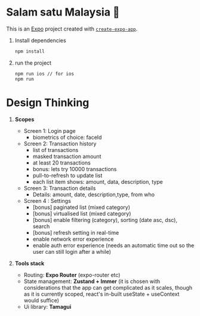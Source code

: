 # Salam satu Malaysia 👋

This is an [Expo](https://expo.dev) project created with [`create-expo-app`](https://www.npmjs.com/package/create-expo-app).

1. Install dependencies

   ```bash
   npm install
   ```
2. run the project 

   ```
   npm run ios // for ios
   npm run 
   ```

# Design Thinking

1. **Scopes**

   - Screen 1: Login page
     - biometrics of choice: faceId
   - Screen 2: Transaction history
     - list of transactions
     - masked transaction amount
     - at least 20 transactions
     - bonus: lets try 10000 transactions
     - pull-to-refresh to update
       list
     - each list item shows: amount, data, description, type
   - Screen 3: Transaction details
     - Details: amount, date, description,type, from who
   - Screen 4 : Settings
     - [bonus] paginated list (mixed category)
     - [bonus] virtualised list (mixed category)
     - [bonus] enable filtering (category), sorting (date asc, dsc), search
     - [bonus] refresh setting in real-time
     - enable network error experience
     - enable auth error experience (needs an automatic time out so the user can still login after a while)

2. **Tools stack**

   - Routing: **Expo Router** (expo-router etc)
   - State management: **Zustand + Immer** (it is chosen with considerations that the app can get complicated as it scales, though as it is currently scoped, react's in-built useState + useContext would suffice)
   - Ui library: **Tamagui**
